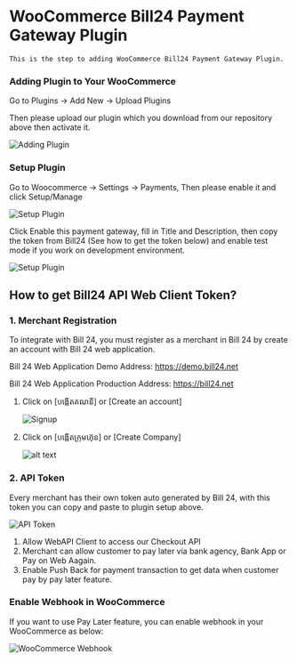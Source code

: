 # WooCommerce Bill24 Payment Gateway Plugin
	This is the step to adding WooCommerce Bill24 Payment Gateway Plugin.
	 
### Adding Plugin to Your WooCommerce
   Go to Plugins -> Add New -> Upload Plugins
   
   Then please upload our plugin which you download from our repository above then activate it.
   
   ![Adding Plugin](https://s3-ap-southeast-1.amazonaws.com/b24.web-user/woocommerce_plugin_screens/add_new_plugin.jpg)

### Setup Plugin
   Go to Woocommerce -> Settings -> Payments, Then please enable it and click Setup/Manage
   
   ![Setup Plugin](https://s3-ap-southeast-1.amazonaws.com/b24.web-user/woocommerce_plugin_screens/setup_bill24_woocommerce_plugin_01.jpg)
   
   Click Enable this payment gateway, fill in Title and Description, then copy the token from 
Bill24 (See how to get the token below) and enable test mode if you work on development environment.
   
   ![Setup Plugin](https://s3-ap-southeast-1.amazonaws.com/b24.web-user/woocommerce_plugin_screens/setup_bill24_woocommerce_plugin_02.jpg)
   
   
## How to get Bill24 API Web Client Token?   
### 1. Merchant Registration
   To integrate with Bill 24, you must register as a merchant in Bill 24 by create an account with Bill 24 web application.

   Bill 24 Web Application Demo Address: https://demo.bill24.net
   
   Bill 24 Web Application Production Address: https://bill24.net

1. Click on [បង្កើតគណនី] or [Create an account]
 
 	![Signup](https://s3-ap-southeast-1.amazonaws.com/b24.web-user/screens/Sign_up_01.jpg)
							
2. Click on [បង្កើតក្រុមហ៊ុន] or [Create Company]
	
	
	![alt text](https://s3-ap-southeast-1.amazonaws.com/b24.web-user/screens/Create+Company.jpg)
							
### 2. API Token
   Every merchant has their own token auto generated by Bill 24, with this token you can copy and paste to plugin setup above.
   
   ![API Token](https://s3-ap-southeast-1.amazonaws.com/b24.web-user/screens/api_token.jpg)

						
   1. Allow WebAPI Client to access our Checkout API
   2. Merchant can allow customer to pay later via bank agency, Bank App or Pay on Web Aagain.
   3. Enable Push Back for payment transaction to get data when customer pay by pay later feature.

### Enable Webhook in WooCommerce

   If you want to use Pay Later feature, you can enable webhook in your WooCommerce as below:
   
   ![WooCommerce Webhook](https://s3-ap-southeast-1.amazonaws.com/b24.web-user/woocommerce_plugin_screens/WooCommerce_webhook.jpg)
   
